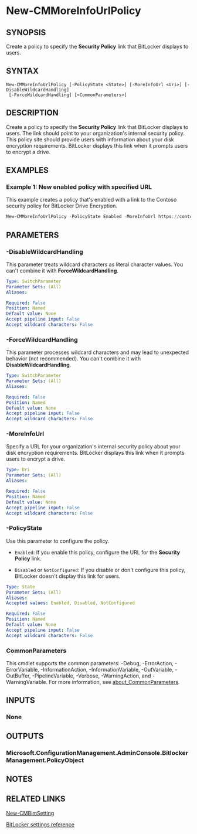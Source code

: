﻿---
external help file: AdminUI.PS.dll-Help.xml
Module Name: ConfigurationManager
ms.date: 08/13/2020
online version:
schema: 2.0.0
---

# New-CMMoreInfoUrlPolicy

## SYNOPSIS

Create a policy to specify the **Security Policy** link that BitLocker displays to users.

## SYNTAX

```
New-CMMoreInfoUrlPolicy [-PolicyState <State>] [-MoreInfoUrl <Uri>] [-DisableWildcardHandling]
 [-ForceWildcardHandling] [<CommonParameters>]
```

## DESCRIPTION

Create a policy to specify the **Security Policy** link that BitLocker displays to users. The link should point to your organization's internal security policy. This policy site should provide users with information about your disk encryption requirements. BitLocker displays this link when it prompts users to encrypt a drive.

## EXAMPLES

### Example 1: New enabled policy with specified URL

This example creates a policy that's enabled with a link to the Contoso security policy for BitLocker Drive Encryption.

```powershell
New-CMMoreInfoUrlPolicy -PolicyState Enabled -MoreInfoUrl https://contoso.com/bdepolicy
```

## PARAMETERS

### -DisableWildcardHandling

This parameter treats wildcard characters as literal character values. You can't combine it with **ForceWildcardHandling**.

```yaml
Type: SwitchParameter
Parameter Sets: (All)
Aliases:

Required: False
Position: Named
Default value: None
Accept pipeline input: False
Accept wildcard characters: False
```

### -ForceWildcardHandling

This parameter processes wildcard characters and may lead to unexpected behavior (not recommended). You can't combine it with **DisableWildcardHandling**.

```yaml
Type: SwitchParameter
Parameter Sets: (All)
Aliases:

Required: False
Position: Named
Default value: None
Accept pipeline input: False
Accept wildcard characters: False
```

### -MoreInfoUrl

Specify a URL for your organization's internal security policy about your disk encryption requirements. BitLocker displays this link when it prompts users to encrypt a drive.

```yaml
Type: Uri
Parameter Sets: (All)
Aliases:

Required: False
Position: Named
Default value: None
Accept pipeline input: False
Accept wildcard characters: False
```

### -PolicyState

Use this parameter to configure the policy.

- `Enabled`: If you enable this policy, configure the URL for the **Security Policy** link.

- `Disabled` or `NotConfigured`: If you disable or don't configure this policy, BitLocker doesn't display this link for users.

```yaml
Type: State
Parameter Sets: (All)
Aliases:
Accepted values: Enabled, Disabled, NotConfigured

Required: False
Position: Named
Default value: None
Accept pipeline input: False
Accept wildcard characters: False
```

### CommonParameters
This cmdlet supports the common parameters: -Debug, -ErrorAction, -ErrorVariable, -InformationAction, -InformationVariable, -OutVariable, -OutBuffer, -PipelineVariable, -Verbose, -WarningAction, and -WarningVariable. For more information, see [about_CommonParameters](http://go.microsoft.com/fwlink/?LinkID=113216).

## INPUTS

### None

## OUTPUTS

### Microsoft.ConfigurationManagement.AdminConsole.BitlockerManagement.PolicyObject

## NOTES

## RELATED LINKS

[New-CMBlmSetting](New-CMBlmSetting.md)

[BitLocker settings reference](/mem/configmgr/protect/tech-ref/bitlocker/settings#url-for-the-security-policy-link)
